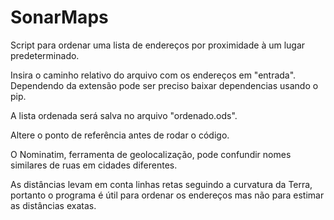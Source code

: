 # SonarMaps

Script para ordenar uma lista de endereços por proximidade à um lugar predeterminado.

Insira o caminho relativo do arquivo com os endereços em "entrada". Dependendo da extensão pode ser preciso baixar dependencias usando o pip.

A lista ordenada será salva no arquivo "ordenado.ods". 

Altere o ponto de referência antes de rodar o código.

O Nominatim, ferramenta de geolocalização, pode confundir nomes similares de ruas em cidades diferentes.

As distâncias levam em conta linhas retas seguindo a curvatura da Terra, portanto o programa é útil para ordenar os endereços mas não para estimar as distâncias exatas.  
